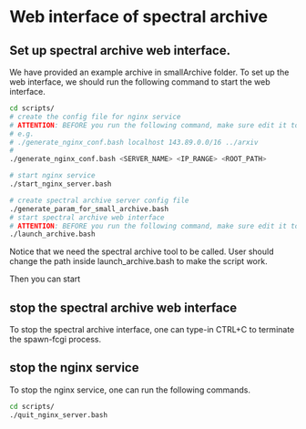 # Web interface of spectral archive

## Set up spectral archive web interface.

We have provided an example archive in smallArchive folder. To set up the web interface, we should run the following command to start the web interface.

```bash
cd scripts/
# create the config file for nginx service
# ATTENTION: BEFORE you run the following command, make sure edit it to make the SERVER_NAME correct. We are using kez371.ust.hk in our lab.
# e.g. 
# ./generate_nginx_conf.bash localhost 143.89.0.0/16 ../arxiv 
#
./generate_nginx_conf.bash <SERVER_NAME> <IP_RANGE> <ROOT_PATH> 

# start nginx service
./start_nginx_server.bash 

# create spectral archive server config file
./generate_param_for_small_archive.bash 
# start spectral archive web interface
# ATTENTION: BEFORE you run the following command, make sure edit it to set the correct path for fastcgi_similarity.fcgi.
./launch_archive.bash 
```

Notice that we need the spectral archive tool to be called. User should change the path inside launch_archive.bash to make the script work. 

Then you can start 

## stop the spectral archive web interface
To stop the spectral archive interface, one can type-in CTRL+C to terminate the spawn-fcgi process. 

## stop the nginx service
To stop the nginx service, one can run the following commands.

```bash
cd scripts/
./quit_nginx_server.bash
```
